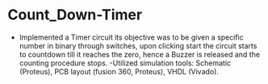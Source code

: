 # Count_Down-Timer
 - Implemented a Timer circuit its objective was to be given a specific number in binary through switches, upon clicking start the circuit starts to countdown till it reaches the zero, hence a Buzzer is released and the counting procedure stops. -Utilized simulation tools: Schematic (Proteus), PCB layout (fusion 360, Proteus), VHDL (Vivado).
